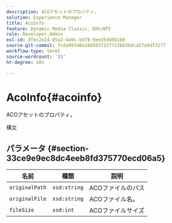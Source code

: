 ```yaml
---
description: ACOアセットのプロパティ。
solution: Experience Manager
title: AcoInfo
feature: Dynamic Media Classic、SDK/API
role: Developer,Admin
exl-id: dfec2e24-05a2-4a9c-bd78-9ee35dd8b1b6
source-git-commit: fcda99340a18d5037157723bb3bdca5fa9df3277
workflow-type: tm+mt
source-wordcount: '31'
ht-degree: 16%

---
```


# AcoInfo{#acoinfo}

ACOアセットのプロパティ。

構文

## パラメータ {#section-33ce9e9ec8dc4eeb8fd375770ecd06a5}

| 名前 | 種類 | 説明 |
|---|---|---|
| `originalPath` | `xsd:string` | ACOファイルのパス |
| `originalFile` | `xsd:string` | ACOファイル名。 |
| `fileSize` | `xsd:int` | ACOファイルサイズ |
